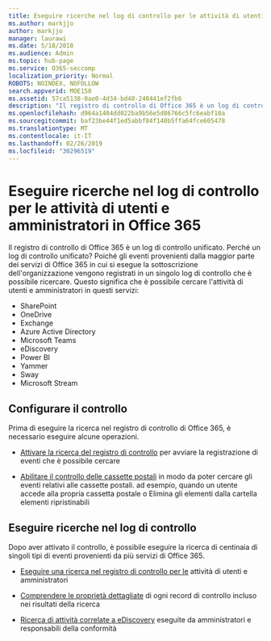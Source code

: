 ```yaml
---
title: Eseguire ricerche nel log di controllo per le attività di utenti e amministratori in Office 365
ms.author: markjjo
author: markjjo
manager: laurawi
ms.date: 5/18/2018
ms.audience: Admin
ms.topic: hub-page
ms.service: O365-seccomp
localization_priority: Normal
ROBOTS: NOINDEX, NOFOLLOW
search.appverid: MOE150
ms.assetid: 57ca5138-0ae0-4d34-bd40-240441ef2fb6
description: "Il registro di controllo di Office 365 è un log di controllo unificato. Perché un log di controllo unificato? Poiché gli eventi provenienti dalla maggior parte dei servizi di Office 365 in cui si esegue la sottoscrizione dell'organizzazione vengono registrati in un singolo log di controllo che è possibile ricercare. Questo significa che è possibile cercare l'attività di utenti e amministratori in questi servizi:"
ms.openlocfilehash: d964a1404dd022ba9b56e5d86766c5fc6eabf10a
ms.sourcegitcommit: baf23be44f1ed5abbf84f140b5ffa64fce605478
ms.translationtype: MT
ms.contentlocale: it-IT
ms.lasthandoff: 02/26/2019
ms.locfileid: "30296519"
---
```

# <a name="search-the-audit-log-for-user-and-admin-activity-in-office-365"></a>Eseguire ricerche nel log di controllo per le attività di utenti e amministratori in Office 365

Il registro di controllo di Office 365 è un log di controllo unificato. Perché un log di controllo unificato? Poiché gli eventi provenienti dalla maggior parte dei servizi di Office 365 in cui si esegue la sottoscrizione dell'organizzazione vengono registrati in un singolo log di controllo che è possibile ricercare. Questo significa che è possibile cercare l'attività di utenti e amministratori in questi servizi: 
  
- SharePoint
- OneDrive
- Exchange
- Azure Active Directory
- Microsoft Teams
- eDiscovery
- Power BI
- Yammer
- Sway
- Microsoft Stream
   
 ## <a name="set-up-auditing"></a>Configurare il controllo
  
Prima di eseguire la ricerca nel registro di controllo di Office 365, è necessario eseguire alcune operazioni.
  
- [Attivare la ricerca del registro di controllo](turn-audit-log-search-on-or-off.md) per avviare la registrazione di eventi che è possibile cercare 
    
- [Abilitare il controllo delle cassette postali](enable-mailbox-auditing.md) in modo da poter cercare gli eventi relativi alle cassette postali. ad esempio, quando un utente accede alla propria cassetta postale o Elimina gli elementi dalla cartella elementi ripristinabili 
    
 ## <a name="search-the-audit-log"></a>Eseguire ricerche nel log di controllo
  
Dopo aver attivato il controllo, è possibile eseguire la ricerca di centinaia di singoli tipi di eventi provenienti da più servizi di Office 365.
  
- [Eseguire una ricerca nel registro di controllo per le](search-the-audit-log-in-security-and-compliance.md) attività di utenti e amministratori 
    
- [Comprendere le proprietà dettagliate](detailed-properties-in-the-office-365-audit-log.md) di ogni record di controllo incluso nei risultati della ricerca 
    
- [Ricerca di attività correlate a eDiscovery](search-for-ediscovery-activities-in-the-audit-log.md) eseguite da amministratori e responsabili della conformità 
